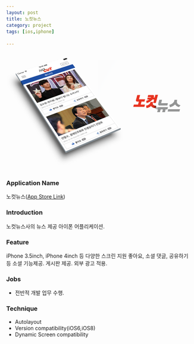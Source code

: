 ```yaml
---
layout: post
title: 노컷뉴스
category: project
tags: [ios,iphone]

---
```

![노컷뉴스](/images/project/nocutnews_01.png)

### Application Name

노컷뉴스([App Store Link](https://itunes.apple.com/app/nokeosnyuseu/id484575133?mt=8))


### Introduction

노컷뉴스사의 뉴스 제공 아이폰 어플리케이션.


### Feature

iPhone 3.5inch, iPhone 4inch 등 다양한 스크린 지원
좋아요, 소셜 댓글, 공유하기 등 소셜 기능제공.
게시판 제공.
외부 광고 적용.


### Jobs

* 전반적 개발 업무 수행.


### Technique
* Autolayout
* Version compatibility(iOS6,iOS8)
* Dynamic Screen compatibility